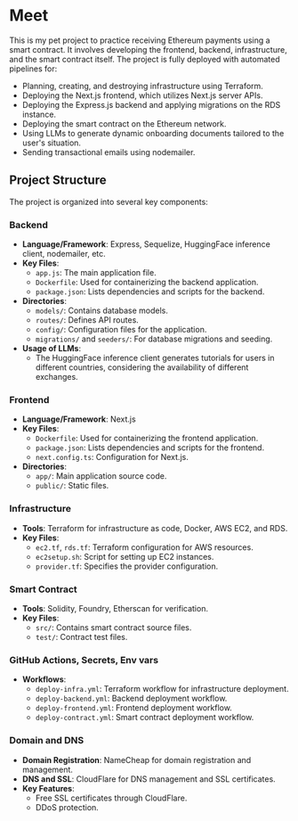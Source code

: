 # Meet

This is my pet project to practice receiving Ethereum payments using a smart contract. It involves developing the frontend, backend, infrastructure, and the smart contract itself. The project is fully deployed with automated pipelines for:
- Planning, creating, and destroying infrastructure using Terraform.
- Deploying the Next.js frontend, which utilizes Next.js server APIs.
- Deploying the Express.js backend and applying migrations on the RDS instance.
- Deploying the smart contract on the Ethereum network.
- Using LLMs to generate dynamic onboarding documents tailored to the user's situation.
- Sending transactional emails using nodemailer.


## Project Structure

The project is organized into several key components:

### Backend

- **Language/Framework**: Express, Sequelize, HuggingFace inference client, nodemailer, etc.
- **Key Files**:
  - `app.js`: The main application file.
  - `Dockerfile`: Used for containerizing the backend application.
  - `package.json`: Lists dependencies and scripts for the backend.
- **Directories**:
  - `models/`: Contains database models.
  - `routes/`: Defines API routes.
  - `config/`: Configuration files for the application.
  - `migrations/` and `seeders/`: For database migrations and seeding.
- **Usage of LLMs**:
  - The HuggingFace inference client generates tutorials for users in different countries, considering the availability of different exchanges.

### Frontend

- **Language/Framework**: Next.js
- **Key Files**:
  - `Dockerfile`: Used for containerizing the frontend application.
  - `package.json`: Lists dependencies and scripts for the frontend.
  - `next.config.ts`: Configuration for Next.js.
- **Directories**:
  - `app/`: Main application source code.
  - `public/`: Static files.

### Infrastructure

- **Tools**: Terraform for infrastructure as code, Docker, AWS EC2, and RDS.
- **Key Files**:
  - `ec2.tf`, `rds.tf`: Terraform configuration for AWS resources.
  - `ec2setup.sh`: Script for setting up EC2 instances.
  - `provider.tf`: Specifies the provider configuration.

### Smart Contract

- **Tools**: Solidity, Foundry, Etherscan for verification.
- **Key Files**:
  - `src/`: Contains smart contract source files.
  - `test/`: Contract test files.


### GitHub Actions, Secrets, Env vars
- **Workflows**:
  - `deploy-infra.yml`: Terraform workflow for infrastructure deployment.
  - `deploy-backend.yml`: Backend deployment workflow.
  - `deploy-frontend.yml`: Frontend deployment workflow.
  - `deploy-contract.yml`: Smart contract deployment workflow.

### Domain and DNS
- **Domain Registration**: NameCheap for domain registration and management.
- **DNS and SSL**: CloudFlare for DNS management and SSL certificates.
- **Key Features**:
  - Free SSL certificates through CloudFlare.
  - DDoS protection.
